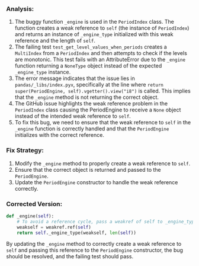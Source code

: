 ### Analysis:
1. The buggy function `_engine` is used in the `PeriodIndex` class. The function creates a weak reference to `self` (the instance of `PeriodIndex`) and returns an instance of `_engine_type` initialized with this weak reference and the length of `self`.
2. The failing test `test_get_level_values_when_periods` creates a `MultiIndex` from a `PeriodIndex` and then attempts to check if the levels are monotonic. This test fails with an AttributeError due to the `_engine` function returning a `NoneType` object instead of the expected `_engine_type` instance.
3. The error message indicates that the issue lies in `pandas/_libs/index.pyx`, specifically at the line where `return super(PeriodEngine, self).vgetter().view("i8")` is called. This implies that the `_engine` method is not returning the correct object.
4. The GitHub issue highlights the weak reference problem in the `PeriodIndex` class causing the PeriodEngine to receive a `None` object instead of the intended weak reference to `self`.
5. To fix this bug, we need to ensure that the weak reference to `self` in the `_engine` function is correctly handled and that the `PeriodEngine` initializes with the correct reference.

### Fix Strategy:
1. Modify the `_engine` method to properly create a weak reference to `self`.
2. Ensure that the correct object is returned and passed to the `PeriodEngine`.
3. Update the `PeriodEngine` constructor to handle the weak reference correctly.

### Corrected Version:
```python
def _engine(self):
    # To avoid a reference cycle, pass a weakref of self to _engine_type.
    weakself = weakref.ref(self)
    return self._engine_type(weakself, len(self))
```

By updating the `_engine` method to correctly create a weak reference to `self` and passing this reference to the `PeriodEngine` constructor, the bug should be resolved, and the failing test should pass.
